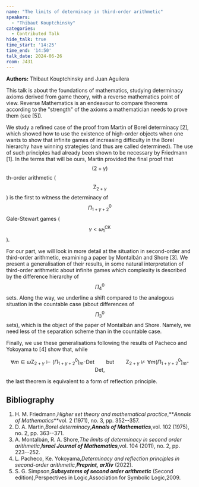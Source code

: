 ```yaml
---
name: "The limits of determinacy in third-order arithmetic"
speakers:
  - "Thibaut Kouptchinsky"
categories:
  - Contributed Talk
hide_talk: true
time_start: '14:25'
time_end: '14:50'
talk_date: 2024-06-26
room: J431
---
```


**Authors:** Thibaut Kouptchinsky and Juan Aguilera




This talk is about the foundations of mathematics, studying
determinacy axioms derived from game theory, with a reverse mathematics
point of view. Reverse Mathematics is an endeavour to compare theorems according to the "strength" of the axioms a mathematician needs to prove them (see [5]). 

We study a refined case of the proof from Martin of Borel determinacy [2], which showed how to use the existence of high-order objects when one wants to show that infinite games of increasing difficulty in the Borel hierarchy have winning strategies (and thus are called determined). The use of such principles had already been shown to be necessary by Friedmann [1]. In the terms that will be ours, Martin provided the final proof that $$(2+\gamma)$$th-order arithmetic ($$\mathsf{Z}_{2+\gamma}$$) is the first to witness the determinacy of $$\Pi^0_{1+\gamma+2}$$ Gale-Stewart games ($$\gamma < \omega_1^{\mathsf{CK}}$$).

For our part, we will look in more detail at the situation in second-order and
third-order arithmetic, examining a paper by
Montalbán and Shore [3]. We present a generalisation of their results, in some natural interpretation of third-order
arithmetic about infinite games which complexity is described by the difference hierarchy of $$\Pi^0_4$$ sets. Along the way, we
underline a shift compared to the analogous situation in the countable
case (about differences of $$\Pi^0_3$$ sets), which is the object of the
paper of Montalbán and Shore. Namely, we need less of the separation
scheme than in the countable case.

Finally, we use these generalisations following the results of Pacheco and Yokoyama to [4] show that, while

$$
    \forall m \in \omega  \mathsf{Z}_{2+\gamma} \vdash (\Pi^0_{1+\gamma+2})_m\text{-}\mathsf{Det} \qquad \text{but} \qquad 
    \mathsf{Z}_{2+\gamma} \not\vdash \forall m  (\Pi^0_{1+\gamma+2})_m\text{-}\mathsf{Det},
$$

the last theorem is equivalent to a form of reflection principle.

## Bibliography









1. H. M. Friedmann,_Higher set theory and mathematical practice_,**_Annals of Mathematics_**vol. 2 (1971), no. 3, pp. 352--357.
2. D. A. Martin,_Borel determinacy_,**_Annals of Mathematics_**,vol. 102 (1975), no. 2, pp. 363--371.
3. A. Montalbán, R. A. Shore,_The limits of determinacy in second order arithmetic_,**_Israel Journal of Mathematics_**,vol. 104 (2011), no. 2, pp. 223--252.
4. L. Pacheco, Ke. Yokoyama,_Determinacy and reflection principles in second-order arithmetic_,**_Preprint, arXiv_** (2022).
5. S. G. Simpson,**_Subsystems of second order arithmetic_** (Second edition),Perspectives in Logic,Association for Symbolic Logic,2009.






